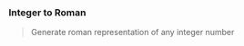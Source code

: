 <!-- excerpt -->
### Integer to Roman

> Generate roman representation of any integer number
<!-- /excerpt -->
